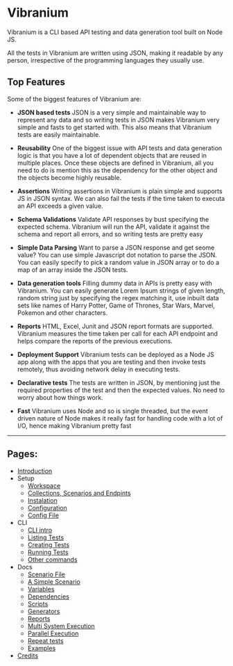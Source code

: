 # Vibranium

Vibranium is a CLI based API testing and data generation tool built on Node JS. 

All the tests in Vibranium are written using JSON, making it readable by any person, irrespective of the programming languages they usually use.


## Top Features

Some of the biggest features of Vibranium are:

- **JSON based tests** JSON is a very simple and maintainable way to represent any data and so writing tests in JSON makes Vibranium very simple and fasts to get started with. This also means that Vibranium tests are easily maintainable.

- **Reusability** One of the biggest issue with API tests and data generation logic is that you have a lot of dependent objects that are reused in multiple places. Once these objects are defined in Vibranium, all you need to do is mention this as the dependency for the other object and the objects become highly reusable.

- **Assertions** Writing assertions in Vibranium is plain simple and supports JS in JSON syntax. We can also fail the tests if the time taken to executa an API exceeds a given value.

- **Schema Validations** Validate API responses by bust specifying the expected schema. Vibranium will run the API, validate it against the schema and report all errors, and so writing tests are pretty easy

- **Simple Data Parsing** Want to parse a JSON response and get seome value? You can use simple Javascript dot notation to parse the JSON. You can easily specify to pick a random value in JSON array or to do a map of an array  inside the JSON tests.

- **Data generation tools** Filling dummy data in APIs is pretty easy with Vibranium. You can easily generate Lorem Ipsum strings of given length, random string just by specifying the regex matching it, use inbuilt data sets like names of Harry Potter, Game of Thrones, Star Wars, Marvel, Pokemon and other characters.

- **Reports** HTML, Excel, Junit and JSON report formats are supported. Vibranium measures the time taken per call for each API endpoint and helps compare the reports of the previous executions. 

- **Deployment Support** Vibranium tests can be deployed as a Node JS app along with the apps that you are testing and then invoke tests remotely, thus avoiding network delay in executing tests.

- **Declarative tests** The tests are written in JSON, by mentioning just the required properties of the test and then the expected values. No need to worry about how things work.

- **Fast** Vibranium uses Node and so is single threaded, but the event driven nature of Node makes it really fast for handling code with a lot of I/O, hence making Vibranium pretty fast



---

## Pages:

- [Introduction](0.1.intro.md)
- Setup
  - [Workspace](pages/setup/1.1.workspace.md)
  - [Collections, Scenarios and Endpints](pages/setup/1.2.collections_scenarios_endpoints.md)
  - [Instalation](pages/setup/1.3.installation.md)
  - [Configuration](pages/setup/1.4.configuration.md)
  - [Config File](pages/setup/1.5.config_json.md)
- CLI
  - [CLI intro](pages/cli/2.1.vc.md)
  - [Listing Tests](pages/cli/2.2.vc_l.md)
  - [Creating Tests](pages/cli/2.3.vc_c.md)
  - [Running Tests](pages/cli/2.4.vc_r.md)
  - [Other commands](pages/cli/2.5.vc_others.md)
- Docs
  -  [Scenario File](pages/docs/3.1.scenario_file.md) 
  -  [A Simple Scenario](pages/docs/3.2.simple_scenario.md) 
  -  [Variables](pages/docs/3.3.variables.md) 
  -  [Dependencies](pages/docs/3.4.dependencies.md) 
  -  [Scripts](pages/docs/3.5.scripts.md) 
  -  [Generators](pages/docs/3.6.generators.md) 
  -  [Reports](pages/docs/3.7.reports.md) 
  -  [Multi System Execution](pages/docs/3.8.systems.md) 
  -  [Parallel Execution](pages/docs/3.9.parallel.md) 
  -  [Repeat tests](pages/docs/3.10.repeat.md) 
  -  [Examples](pages/docs/3.11.examples.md) 
- [Credits](0.2.credits.md)